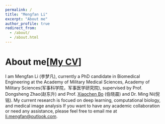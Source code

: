 ```yaml
---
permalink: /
title: "Mengfan Li"
excerpt: "About me"
author_profile: true
redirect_from: 
  - /about/
  - /about.html
---
```



<!-- # About me [[My CV_CN](https://github.com/Luoxd1996/Luoxd1996.github.io/blob/master/files/xiangde_luo_cv.pdf)] -->
# About me[[My CV](https://github.com/Luoxd1996/Luoxd1996.github.io/blob/master/files/xiangde_luo_cv_en.pdf)]
I am Mengfan Li (李梦凡), currently a PhD candidate in Biomedical Engineering at the Academy of Military Medical Sciences, Academy of Military Sciences(军事科学院，军事医学研究院), supervised by Prof. Dongsheng Zhao(赵东升) and Prof. [Xiaochen Bo](https://pubmed.ncbi.nlm.nih.gov/?term=Xiaochen+Bo) (伯晓晨) and Dr. Ming Ni(倪铭).
My current research is focued on deep learning, computational biology, and medical image analysis
If you want to have any academic collaboration or need any assistance, please feel free to email me at [li.mengfan@outlook.com](mailto:li.mengfan@outlook.com).
